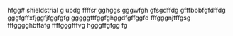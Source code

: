 hfgg# shieldstrial
g
updg
ffffsr
gghggs
gggwfgh
gfsgdffdg
gfffbbbfgfdffdg
gggfgffхfjggfjfggfgfg
gggggfffggfghggdfgffggfd
fffgggnjfffgsg
fffgggghbffafg
ffffgggfffvg
hgggffgfgg
fg
